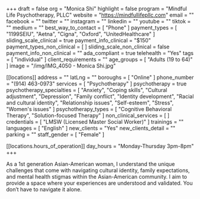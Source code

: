 +++
draft = false
org = "Monica Shi"
highlight = false
program = "Mindful Life Psychotherapy, PLLC"
website = "https://mindfullifepllc.com"
email = ""
facebook = ""
twitter = ""
instagram = ""
linkedin = ""
youtube = ""
tiktok = ""
medium = ""
best_way_to_contact = [ "Phone" ]
payment_types = [ "1199SEIU", "Aetna", "Cigna", "Oxford", "UnitedHealthcare" ]
sliding_scale_clinical = true
payment_info_clinical = "$150"
payment_types_non_clinical = [ ]
sliding_scale_non_clinical = false
payment_info_non_clinical = ""
ada_compliant = true
telehealth = "Yes"
tags = [ "individual" ]
client_requirements = ""
age_groups = [ "Adults (19 to 64)" ]
image = "/img/IMG_4050 - Monica Shi.jpg"

[[locations]]
address = ""
latLng = ""
boroughs = [ "Online" ]
phone_number = "(914) 463-0973"
services = [ "Psychotherapy" ]
psychotherapy = true
psychotherapy_specialties = [
  "Anxiety",
  "Coping skills",
  "Cultural adjustment",
  "Depression",
  "Family conflict",
  "Identity development",
  "Racial and cultural identity",
  "Relationship issues",
  "Self-esteem",
  "Stress",
  "Women's issues"
]
psychotherapy_types = [ "Cognitive Behavioral Therapy", "Solution-focused Therapy" ]
non_clinical_services = [ ]
credentials = [ "LMSW (Licensed Master Social Worker)" ]
trainings = ""
languages = [ "English" ]
new_clients = "Yes"
new_clients_detail = ""
parking = ""
staff_gender = [ "Female" ]

  [[locations.hours_of_operation]]
  day_hours = "Monday-Thursday 3pm-8pm"
+++

As a 1st generation Asian-American woman, I understand the unique challenges that come with navigating cultural identity, family expectations, and mental health stigmas within the Asian-American community. I aim to provide a space where your experiences are understood and validated. You don’t have to navigate it alone. 
